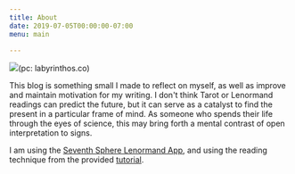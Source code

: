 ```yaml
---
title: About
date: 2019-07-05T00:00:00-07:00
menu: main

---
```

![](https://cdn.shopify.com/s/files/1/1325/0879/articles/heart-lenormand-card-meanings-and-combinations-seventh-sphere_1024x1024.png)(pc: labyrinthos.co)

This blog is something small I made to reflect on myself, as well as improve and maintain motivation for my writing. I don't think Tarot or Lenormand readings can predict the future, but it can serve as a catalyst to find the present in a particular frame of mind. As someone who spends their life through the eyes of science, this may bring forth a mental contrast of open interpretation to signs.

I am using the [Seventh Sphere Lenormand App](https://play.google.com/store/apps/details?id=com.seventh.sphere.app), and using the reading technique from the provided [tutorial](https://labyrinthos.co/blogs/learn-tarot-with-labyrinthos-academy/how-to-read-lenormand-card-combinations).